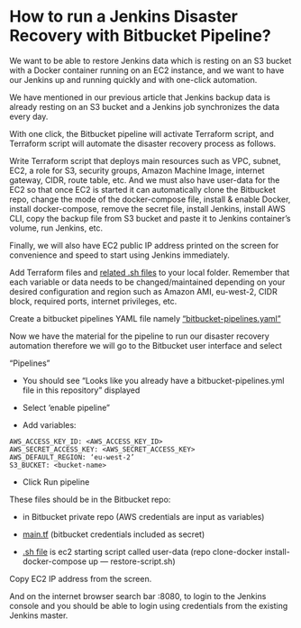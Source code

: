# How to run a Jenkins Disaster Recovery with Bitbucket Pipeline?

We want to be able to restore Jenkins data which is resting on an S3 bucket with a Docker container running on an EC2 instance, and we want to have our Jenkins up and running quickly and with one-click automation.

We have mentioned in our previous article that Jenkins backup data is already resting on an S3 bucket and a Jenkins job synchronizes the data every day.

With one click, the Bitbucket pipeline will activate Terraform script, and Terraform script will automate the disaster recovery process as follows.

Write Terraform script that deploys main resources such as VPC, subnet, EC2, a role for S3, security groups, Amazon Machine Image, internet gateway, CIDR, route table, etc. And we must also have user-data for the EC2 so that once EC2 is started it can automatically clone the Bitbucket repo, change the mode of the docker-compose file, install & enable Docker, install docker-compose, remove the secret file, install Jenkins, install AWS CLI, copy the backup file from S3 bucket and paste it to Jenkins container’s volume, run Jenkins, etc. 

Finally, we will also have EC2 public IP address printed on the screen for convenience and speed to start using Jenkins immediately.

Add Terraform files and [related .sh files](/08_disaster-recovery-automation-with-bitbucket-pipelines/) to your local folder. Remember that each variable or data needs to be changed/maintained depending on your desired configuration and region such as Amazon AMI, eu-west-2, CIDR block, required ports, internet privileges, etc.

Create a bitbucket pipelines YAML file namely [“bitbucket-pipelines.yaml”](/08_disaster-recovery-automation-with-bitbucket-pipelines/bitbucket-pipelines.yaml)

Now we have the material for the pipeline to run our disaster recovery automation therefore we will go to the Bitbucket user interface and select

“Pipelines”

- You should see “Looks like you already have a bitbucket-pipelines.yml file in this repository” displayed

- Select ‘enable pipeline”

- Add variables:
```
AWS_ACCESS_KEY_ID: <AWS_ACCESS_KEY_ID>
AWS_SECRET_ACCESS_KEY: <AWS_SECRET_ACCESS_KEY>
AWS_DEFAULT_REGION: ‘eu-west-2’
S3_BUCKET: <bucket-name>
```

- Click Run pipeline

These files should be in the Bitbucket repo:

- in Bitbucket private repo (AWS credentials are input as variables)

- [main.tf](/08_disaster-recovery-automation-with-bitbucket-pipelines/main.tf) (bitbucket credentials included as secret)

- [.sh file](/user-data-jenkins.sh) is ec2 starting script called user-data (repo clone-docker install-docker-compose up — restore-script.sh)

Copy EC2 IP address from the screen. 

And on the internet browser search bar <EC2 public IP address>:8080, to login to the Jenkins console and you should be able to login using credentials from the existing Jenkins master.



